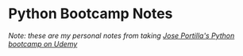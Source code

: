 # Python Bootcamp Notes

_Note: these are my personal notes from taking [Jose Portilla's Python bootcamp on Udemy](https://www.udemy.com/course/complete-python-bootcamp/)_
